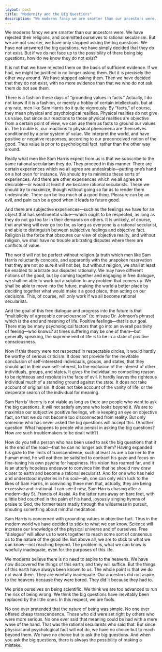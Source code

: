 ```yaml
---
layout: post
title: "Modernity and the Big Questions"
description: "We moderns fancy we are smarter than our ancestors were..."
---
```


We moderns fancy we are smarter than our ancestors were. We have rejected their religions, and committed ourselves to rational secularism. But we are not smarter, we have only stopped asking the big questions. We have not answered the big questions, we have simply decided that they do not exist. But if we do not face up to the possibility of there being big questions, how do we know they do not exist?

It is not that we have rejected them on the basis of sufficient evidence. If we had, we might be justified in no longer asking them. But it is precisely the other way around. We have stopped asking them. Then we have decided that they do not exist, with no more evidence than that we who do not ask them do not see them.

There is a fashion these days of “grounding values in facts.” Actually, I do not know if it is a fashion, or merely a hobby of certain intellectuals, but at any rate, men like Sam Harris do it quite vigorously. By “facts,” of course, they mean physical and psychological realities. Physical realities do not give us value, but since our reactions to those physical realities are objective from a certain point of view, we can use them as facts to ground our values in. The trouble is, our reactions to physical phenomena are themselves conditioned by a prior system of value. We interpret the world, and have positive or negative responses, according to our preconceived notion of the good. Thus value is prior to psychological fact, rather than the other way around.

Really what men like Sam Harris expect from us is that we subscribe to the same rational secularism they do. They proceed in this manner. There are certain experiences which we all agree are undesirable—putting one’s hand on a hot oven for instance. We should try to minimize these sorts of experiences. And there are other experiences which we all agree are desirable—or would at least if we became rational secularists. These we should try to maximize, though without going so far as to render them undesirable. There can be too much of a good thing. Pleasure can be an evil, and pain can be a good when it leads to future good.

And there are subjective experiences—such as the feelings we have for an object that has sentimental value—which ought to be respected, as long as they do not go too far in their demands on others. It is unlikely, of course, that anything will ever go too far, as long as everyone is a rational secularist, and able to distinguish between subjective feelings and objective fact. Religion is the force that obscures our view of objective reality, and without religion, we shall have no trouble arbitrating disputes where there are conflicts of value.

The world will not be perfect without religion (a truth which men like Sam Harris reluctantly concede, and apparently with the unspoken reservation that they are not so sure it will not be), but without religion, we shall at least be enabled to arbitrate our disputes rationally. We may have different notions of the good, but by coming together and engaging in free dialogue, we shall be able to work out a solution to any problem that comes up. We shall be able to move into the future, making the world a better place by deciding together what would make it a good place, then acting on our decisions. This, of course, will only work if we all become rational secularists.

And the goal of this free dialogue and progress into the future is that “multiplicity of agreeable consciousness” (to misuse Dr. Johnson’s phrase) which is the end and meaning of life. Positive feelings—that is our goal. There may be many psychological factors that go into an overall positivity of feeling—who knows? at times suffering may be one of them—but generally speaking, the supreme end of life is to be in a state of positive consciousness.

Now if this theory were not respected in respectable circles, it would hardly be worthy of serious criticism. It does not provide for the inevitable conclusion of self-interested individuals, groups, and states, that they should act in their own self-interest, to the exclusion of the interest of other individuals, groups, and states. It gives the individual no compelling reason to be righteous and resolute in the face of evil. It hardly leaves the righteous individual much of a standing ground against the state. It does not take account of original sin. It does not take account of the vanity of life, or the desperate search of the individual for meaning.

Sam Harris’ theory is not viable as long as there are people who want to ask the big questions. It will not satisfy anyone who looks beyond it. We are to maximize our subjective positive feelings, while keeping an eye on objective fact, so that we do not become too disconnected from reality. But only someone who has never asked the big questions will accept this. (Another question: What happens to people who persist in asking the big questions? How are such troublemakers to be dealt with?)

How do you tell a person who has been used to ask the big questions that it is the end of the road—that he can no longer ask them? Having expanded his gaze to the limits of transcendence, such at least as are a barrier to the human mind, he will not then be satisfied to contract his gaze and focus on fine-tuning his own psyche for happiness. His vision has roamed far, and it is an utterly hopeless endeavor to convince him that he should now draw closer to earth and become a rational secularist. And for one who has held and understood mysteries in his soul—ah, one can only wish luck to the likes of Sam Harris, in convincing these men that, actually, they are being excessive and irrational. I can see it now, Sam Harris chasing after a modern-day St. Francis of Assisi. As the latter runs away on bare feet, with a little bird couched in the palm of his hand, joyously singing hymns of praise to God, the former tears madly through the wilderness in pursuit, shouting something about mindful meditation.

Sam Harris is concerned with grounding values in objective fact. Thus in the modern world we have decided to stick to what we can know. Science will increase our knowledge of the physical universe and of ourselves. Free “dialogue” will allow us to work together to reach some sort of consensus as to the nature of the good life. But above all, we are to stick to what we can know—not reaching beyond. The problem is, what we can know is woefully inadequate, even for the purposes of this life.

We moderns believe there is no need to aspire to the heavens. We have now discovered the things of this earth; and they will suffice. But the things of this earth have always been known to us. The whole point is that we do not want them. They are woefully inadequate. Our ancestors did not aspire to the heavens because they were bored. They did it because they had to.

We pride ourselves on being scientific. We think we are too advanced to run the risk of being wrong. We think the big questions have inevitably been replaced by the little ones. In this respect, we are fools.

No one ever pretended that the nature of being was simple. No one ever offered cheap transcendence. Those who did were set right by others who were more serious. No one ever said that meaning could be had with a mere wave of the hand. That was the rational secularists who said that. But since physical and psychological fact will not do, we have no choice but to reach beyond them. We have no choice but to ask the big questions. And when you ask the big questions, there is always the possibility of making a mistake.
